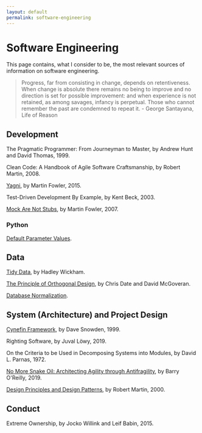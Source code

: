 ```yaml
---
layout: default
permalink: software-engineering
---
```


# Software Engineering

This page contains, what I consider to be, the most relevant sources of information on software engineering.

> Progress, far from consisting in change, depends on retentiveness. When change is absolute there remains no being to improve and no direction is set for possible improvement: and when experience is not retained, as among savages, infancy is perpetual. Those who cannot remember the past are condemned to repeat it. - George Santayana, Life of Reason

## Development

The Pragmatic Programmer: From Journeyman to Master, by Andrew Hunt and David Thomas, 1999.

Clean Code: A Handbook of Agile Software Craftsmanship, by Robert Martin, 2008.

[Yagni](https://martinfowler.com/bliki/Yagni.html), by Martin Fowler, 2015.

Test-Driven Development By Example, by Kent Beck, 2003.

[Mock Are Not Stubs](https://martinfowler.com/articles/mocksArentStubs.html), by Martin Fowler, 2007.

### Python

[Default Parameter Values](https://stackoverflow.com/questions/1132941/least-astonishment-and-the-mutable-default-argument).

## Data

[Tidy Data](https://vita.had.co.nz/papers/tidy-data.pdf), by Hadley Wickham.

[The Principle of Orthogonal Design](https://web.archive.org/web/20100224075429/http://www.dbdebunk.com/page/page/622331.htm), by Chris Date and David McGoveran.

[Database Normalization](https://en.wikipedia.org/wiki/Database_normalization#Normal_forms).

## System (Architecture) and Project Design

[Cynefin Framework](https://en.wikipedia.org/wiki/Cynefin_framework), by Dave Snowden, 1999.

Righting Software, by Juval Löwy, 2019.

On the Criteria to be Used in Decomposing Systems into Modules, by David L. Parnas, 1972.

<!-- Anti-fragile ICT Systems, by Kjell Jørgen Hole, 2016. -->

[No More Snake Oil: Architecting Agility through Antifragility](https://www.sciencedirect.com/science/article/pii/S1877050919305861), by Barry O'Reilly, 2019.

[Design Principles and Design Patterns](https://fi.ort.edu.uy/innovaportal/file/2032/1/design_principles.pdf), by Robert Martin, 2000.

## Conduct

Extreme Ownership, by Jocko Willink and Leif Babin, 2015.
